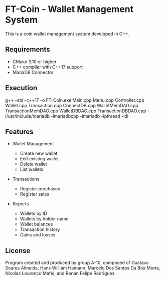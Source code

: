 # FT-Coin - Wallet Management System

This is a coin wallet management system developed in C++.

## Requirements

- CMake 3.10 or higher
- C++ compiler with C++17 support
- MariaDB Connector

## Execution

g++ -std=c++17 -o FT-Coin.exe Main.cpp Menu.cpp Controller.cpp Wallet.cpp Transaction.cpp ConnectDB.cpp WalletMemDAO.cpp TransactionMemDAO.cpp WalletDBDAO.cpp TransactionDBDAO.cpp -I/usr/include/mariadb -lmariadbcpp -lmariadb -lpthread -ldl

## Features

- Wallet Management
  - Create new wallet
  - Edit existing wallet
  - Delete wallet
  - List wallets

- Transactions
  - Register purchases
  - Register sales

- Reports
  - Wallets by ID
  - Wallets by holder name
  - Wallet balances
  - Transaction history
  - Gains and losses

## License

Program created and produced by group A-10, composed of Gustavo Soares Almeida, Hans William Hamann, Marcelo Dos Santos Da Boa Morte, Nicolas Lourenço Mafei, and Renan Felipe Rodrigues.
